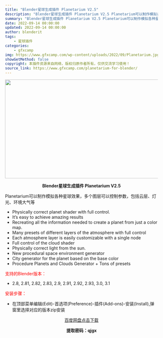 ```yaml
---
title: "Blender星球生成插件 Planetarium V2.5"
description: "Blender星球生成插件 Planetarium V2.5 Planetarium可以制作模拟各种星球效果，多个图层可以控制参数，包括云层、灯光、环境大气等 Physically correct p..."
summary: "Blender星球生成插件 Planetarium V2.5 Planetarium可以制作模拟各种星球效果，多个图层可以控制参数，包括云层、灯光、环境大气等 Physically correct p..."
date: 2022-09-14 00:00:00
updated: 2022-09-14 00:00:00
author: blenderit
tags: 
    - 星球插件
categories:
    - gfxcamp
img: https://www.gfxcamp.com/wp-content/uploads/2022/09/Planetarium.jpg
showGetMethod: false
copyright: 本插件资源来自网络，版权归原作者所有，仅供交流学习使用！
source_link: https://www.gfxcamp.com/planetarium-for-blender/
---
```

<div><p><img decoding="async" class="aligncenter size-full wp-image-106897" src="https://www.gfxcamp.com/wp-content/uploads/2022/09/Planetarium.jpg" data-src="https://www.gfxcamp.com/wp-content/uploads/2022/09/Planetarium.jpg" alt="" width="590" height="325" data-srcset="https://www.gfxcamp.com/wp-content/uploads/2022/09/Planetarium.jpg 590w, https://www.gfxcamp.com/wp-content/uploads/2022/09/Planetarium-150x83.jpg 150w" data-sizes="(max-width: 590px) 100vw, 590px"></p><p style="text-align: center;"><strong>Blender星球生成插件 Planetarium V2.5</strong></p><p>Planetarium可以制作模拟各种星球效果，多个图层可以控制参数，包括云层、灯光、环境大气等</p><ul>
<li>Physically correct planet shader with full control.</li>
<li>It’s easy to achieve amazing results</li>
<li>Recreating all the information needed to create a planet from just a color map.</li>
<li>Many presets of different layers of the atmosphere with full control</li>
<li>Each atmosphere layer is easily customizable with a single node</li>
<li>Full control of the cloud shader</li>
<li>Physically correct light from the sun.</li>
<li>New procedural space environment generator</li>
<li>City generator for the planet based on the base color</li>
<li>Procedure Planets and Clouds Generator + Tons of presets</li>
</ul><p style="text-align: left;"><span style="color: #ff0000;">支持的Blender版本：</span></p><ul>
<li style="text-align: left;">2.8, 2.81, 2.82, 2.83, 2.9, 2.91, 2.92, 2.93, 3.0, 3.1</li>
</ul><p style="text-align: left;"><span style="color: #ff0000;">安装步骤：</span></p><ul>
<li>在顶部菜单编辑(Edit)-首选项(Preference)-插件(Add-ons)-安装(Install),弹窗里选择对应的版本zip安装</li>
</ul><p style="text-align: center;"><a class="maxbutton-3 maxbutton maxbutton-baidu" target="_blank" rel="noopener" href="https://pan.baidu.com/s/1nPGD6mpwRd57Nac-XCnOPA?pwd=qjgx"><span class="mb-text">百度网盘点击下载</span></a></p><p style="text-align: center;"><strong>提取密码：qjgx</strong></p></div>